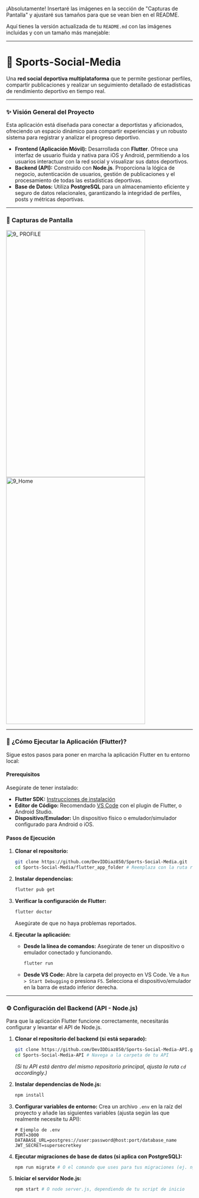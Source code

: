 ¡Absolutamente\! Insertaré las imágenes en la sección de "Capturas de Pantalla" y ajustaré sus tamaños para que se vean bien en el README.

Aquí tienes la versión actualizada de tu `README.md` con las imágenes incluidas y con un tamaño más manejable:

-----

# 🚀 Sports-Social-Media

Una **red social deportiva multiplataforma** que te permite gestionar perfiles, compartir publicaciones y realizar un seguimiento detallado de estadísticas de rendimiento deportivo en tiempo real.

-----

### ✨ **Visión General del Proyecto**

Esta aplicación está diseñada para conectar a deportistas y aficionados, ofreciendo un espacio dinámico para compartir experiencias y un robusto sistema para registrar y analizar el progreso deportivo.

  * **Frontend (Aplicación Móvil):** Desarrollada con **Flutter**. Ofrece una interfaz de usuario fluida y nativa para iOS y Android, permitiendo a los usuarios interactuar con la red social y visualizar sus datos deportivos.
  * **Backend (API):** Construido con **Node.js**. Proporciona la lógica de negocio, autenticación de usuarios, gestión de publicaciones y el procesamiento de todas las estadísticas deportivas.
  * **Base de Datos:** Utiliza **PostgreSQL** para un almacenamiento eficiente y seguro de datos relacionales, garantizando la integridad de perfiles, posts y métricas deportivas.

-----

### 📸 **Capturas de Pantalla**

<img width="375" height="667" alt="9_ PROFILE" src="https://github.com/user-attachments/assets/365397f2-d763-431d-972a-65d3f5f130d5" />
<img width="375" height="667" alt="9_Home" src="https://github.com/user-attachments/assets/962b5a88-c600-47c3-89bb-5e5411a94bc8" />


-----

### 🚀 **¿Cómo Ejecutar la Aplicación (Flutter)?**

Sigue estos pasos para poner en marcha la aplicación Flutter en tu entorno local:

#### **Prerequisitos**

Asegúrate de tener instalado:

  * **Flutter SDK:** [Instrucciones de instalación](https://flutter.dev/docs/get-started/install)
  * **Editor de Código:** Recomendado [VS Code](https://code.visualstudio.com/) con el plugin de Flutter, o Android Studio.
  * **Dispositivo/Emulador:** Un dispositivo físico o emulador/simulador configurado para Android o iOS.

#### **Pasos de Ejecución**

1.  **Clonar el repositorio:**

    ```bash
    git clone https://github.com/DevIDDiaz850/Sports-Social-Media.git
    cd Sports-Social-Media/flutter_app_folder # Reemplaza con la ruta real de tu app Flutter
    ```

2.  **Instalar dependencias:**

    ```bash
    flutter pub get
    ```

3.  **Verificar la configuración de Flutter:**

    ```bash
    flutter doctor
    ```

    Asegúrate de que no haya problemas reportados.

4.  **Ejecutar la aplicación:**

      * **Desde la línea de comandos:**
        Asegúrate de tener un dispositivo o emulador conectado y funcionando.
        ```bash
        flutter run
        ```
      * **Desde VS Code:**
        Abre la carpeta del proyecto en VS Code. Ve a `Run > Start Debugging` o presiona `F5`. Selecciona el dispositivo/emulador en la barra de estado inferior derecha.

-----

### ⚙️ **Configuración del Backend (API - Node.js)**

Para que la aplicación Flutter funcione correctamente, necesitarás configurar y levantar el API de Node.js.

1.  **Clonar el repositorio del backend (si está separado):**

    ```bash
    git clone https://github.com/DevIDDiaz850/Sports-Social-Media-API.git # Ejemplo: si tu API está en otro repo
    cd Sports-Social-Media-API # Navega a la carpeta de tu API
    ```

    *(Si tu API está dentro del mismo repositorio principal, ajusta la ruta `cd` accordingly.)*

2.  **Instalar dependencias de Node.js:**

    ```bash
    npm install
    ```

3.  **Configurar variables de entorno:**
    Crea un archivo `.env` en la raíz del proyecto y añade las siguientes variables (ajusta según las que realmente necesite tu API):

    ```
    # Ejemplo de .env
    PORT=3000
    DATABASE_URL=postgres://user:password@host:port/database_name
    JWT_SECRET=supersecretkey
    ```

4.  **Ejecutar migraciones de base de datos (si aplica con PostgreSQL):**

    ```bash
    npm run migrate # O el comando que uses para tus migraciones (ej. npx sequelize-cli db:migrate)
    ```

5.  **Iniciar el servidor Node.js:**

    ```bash
    npm start # O node server.js, dependiendo de tu script de inicio
